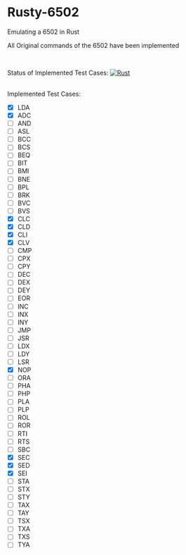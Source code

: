 # Rusty-6502
Emulating a 6502 in Rust

All Original commands of the 6502 have been implemented

<br>

Status of Implemented Test Cases: [![Rust](https://github.com/Shane-Wood-TL/Rusty-6502/actions/workflows/rust.yml/badge.svg)](https://github.com/Shane-Wood-TL/Rusty-6502/actions/workflows/rust.yml)

<br>
Implemented Test Cases:

- [X] LDA
- [X] ADC
- [ ] AND
- [ ] ASL
- [ ] BCC
- [ ] BCS  
- [ ] BEQ
- [ ] BIT
- [ ] BMI
- [ ] BNE
- [ ] BPL
- [ ] BRK
- [ ] BVC
- [ ] BVS
- [X] CLC
- [X] CLD
- [X] CLI
- [X] CLV
- [ ] CMP
- [ ] CPX
- [ ] CPY
- [ ] DEC
- [ ] DEX
- [ ] DEY
- [ ] EOR
- [ ] INC
- [ ] INX
- [ ] INY
- [ ] JMP
- [ ] JSR
- [ ] LDX
- [ ] LDY
- [ ] LSR
- [X] NOP
- [ ] ORA
- [ ] PHA
- [ ] PHP
- [ ] PLA
- [ ] PLP
- [ ] ROL
- [ ] ROR
- [ ] RTI
- [ ] RTS
- [ ] SBC
- [X] SEC
- [X] SED
- [X] SEI
- [ ] STA
- [ ] STX
- [ ] STY
- [ ] TAX
- [ ] TAY
- [ ] TSX
- [ ] TXA
- [ ] TXS
- [ ] TYA
